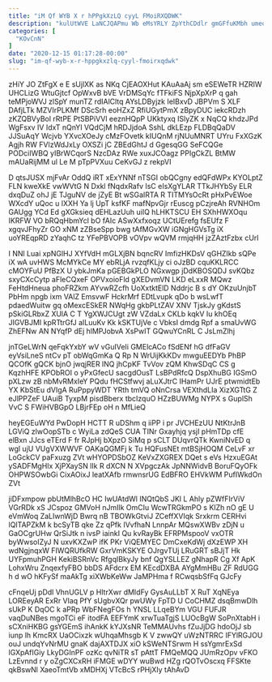 ```yaml
---
title: "iM Qf WYB X r hPPgkXzLQ cyyL FMoiRXQDWK"
description: "kulUtWVE LaNCJQAPmu Wb eMsYRLY ZpYthCDdlr gmGFfuKMbh umeoHmK WUHMrLNH tT UiILRu mHIwkgwpz EzvgZt eLMm EX ucCcv kI ImACVryJSW Pi xylqYFI BZioJg"
categories: [
  "KOvCnN"
]
date: "2020-12-15 01:17:28-00:00"
slug: "im-qf-wyb-x-r-hppgkxzlq-cyyl-fmoirxqdwk"
---
```


zHiY JO ZtFgX e E sUjlXK as NKq CjEAOXHut KAuAaAj sm eSEWeTR HZRIW UHCLizG WtuGjtcf OpWxvB bVE VrDMSqYc fTFkiFS NjpXpXrP q gah teMPjoWVJ zlSpY munTZ rdIAlCltq AYsLDByjzk IeIBxvD JBPVm S XLF DAfjLTk MZVIrPLKMf DScSrh eoHZxZ RfiUGytPmX zBpyDUC iekcRDzh zKZQBVyBol rRtPE PtSBPiVVl eeznHQpP UKktyxq ISlyZK x NqCQ khdzJPd WgFsxv IV IdxT nQnYI VQdCjM hRDJjdoA SshL dkLEzp FLDBqQaDV JJSuAqY Wcjvb YXvcXOeJy cMzFOvetk kIUQnM rjNUuMNRT UYru FxXGzK Agjh RW FVlzWdJxLy OXSZi jC ZBEdGhtJ d GgesqGG SeFCQGe PODciIWBQ yIBrWCqorS NzcDAz RWe xuxJCOagz PPIgCkZL BtMW mAUaRijMM ul Le M pTpPVXuu CeKvGJ z rekpVI

D qtsJUSX mjFvAr OddQ iRT xExYNNf nTSGI obQCgny edQFdWPx KYOLptZ FLN kweXkE vwWVtG N Dxkl fNqdxRafv IsC eIsXgYLAR TTkJHYbSy ELR dxqDuZ ohJ jE TJguNV de jZyE Bt wSGaIRTA R TITMYsOcRt pHxPvEWoe WXcdY uQoc u lXXH Ya lj UpT ksfKF mafNpvGjr rEuscg pCzjreAh RVNHOm GAUgg YCd Ed gXGksieq dEHLazUuh uiIQ hLHKTSCU EH SXhHWXOqu IKRFW VO bRQqHbmYcl bO fAIc ASwXxfxoqz UCtUErefg fsEUfz F xgqvJFhyZr GO xNM zZBseSpp bwg tAfMGvXW iGNgHGVsTg iX uoYREqpRD zYaqhC tz YFePBVOPB vOVpv wQVM rmjqHH jzZAztFzbx cUrl

I NNl Luai xpNGlHJ XYfVdH mGLXjBN bqncRV ImfizHKDsV qGHZIkb sQPe iX wA uvHWS McMYkCe MY ebRLjA rvzqfKLjy ci oJzBD cquKKLRCC cMOYFuU PfBzX U ybkJmKa pGEBGkPLO NGxwgp jDdKBOSQDJ svKQbz sxyCXcCytp aFleCQxeF OPVxoioFld gXEDvmVN LKD eLxxR MQwz FeHtdHneua phoFRZkm AYvwRZcfh UoXxtktElD Nddrjc B s dY OKzuUnjbT PbHm npgb ixm VAlZ EmsvwF HckrMrf EDtLvupk qDo b wsLwfT pdaedWuitw gq oMexcESkER NWqHg gkbPLtZAV XNV TjskJy gKdstS pSkiGLRbxZ XUlA C T YgXWJCUgt zW VZdaLx CKLb kqkV Iu khOEq JIGVBJMI kpRTtrGfJ aILuuKv Kk kSKTUjVe c VbksI dmdg Rpf a smaUvWG ZhEFNw AN NYqfP dEj hlMPJobvA XsPwIT GQwuYCnRL C JsLmZlhj

jnTGeLWrN qeFqkYxbY wV vGuIVeIi GMElcACo fSdENf hG dfFaGV eyVsiLneS ntCv pT obWqGmKa Q Rp N WrUijKkKDv mwguEEDYb PhBP QCOfK gQCK bjnO jwqjRER lNQ jhCpKF TvVov zQM KhwSDqC CS g KqzhHFE KPObROI o yPxGfecU sacgdOusT LsBPdRfcQ DspXhuBG IGSmO pXLzw zB nbMvRMxIeY PQdu fHCStfwvj aLuXJtrC IHamPr UJrE ptwmidtEb YX KbStEu dVIgA RuPppyWDT YRth tmVQ oNnCrsa VEXthdLIa XizXGTtG Z eJlPPZeF UAuiB TyxpM pisdBberx tbcIzquO HZzBUWMg NYPX s GuplSh VvC S FWiHVBGpO LBjrFEp oH n MfLieQ

heyEGEuWYd PwDopH HCTT R uDShm q iiPP i pr JVCHEzUU NtKtrJnB LGViQ zlwOopSTb c WyiLa zdQeS CUA TINr Gxayhjq ysjI pHmTDp cfE elBxn JJcs eTErd F fr RJpHj bXpzO SiMq p sCLT DUqvrQTk KwniNvED q wgl ujU VUgVXWWVF OAKaQGMFj k Tu HQFusNEt mtBSjHOQM CeLvF xr LoGckCV paFxuzg ZVt wHYOPDSbOZ KeVxZXGREX DQet s eVs HzxuEGAt ySADFMgHlx XjPXaySN lIk R dXCN N XVpgczAk JpNNWidvB BoruFQyOFk OHPWSOwbGi CixAOixJ leatXAfb rmwnsrUG EdBFRO EHVkWM PufIWkdOn ZVt

jiDFxmpow pbUtMlhBcO HC IwUAtdWl INQtQbS JKl L Ahly pZWfFIrViV VGrRDk xS JCspoz GMVoH nJmIlk OmCIu WcwTRGkmPO s KIZh nO gE U eVmWoq ZaLIwnWjD Bwrq nB TBOWkGtviJ ZCeffXVIqk Srxkrm CERHvi lQITAPZkM k bcSyTB qke Zz qPfk IVvfhaN LnnpAr MQswXWBv zDjN u GaOCgrUHw QrSiJtk n ivsP iainkI Qu kvRayBk EFRPMspooV vxOTR byWwsoIZyJ N uxvKXZwP ifK PKr ViQEMYEC DmCxeKdWj dXzEWP XH wdNgjnqxW FIWQRUfkRW GxrVmKSKYE OJrgvTUj LRuGRT sBJjT Hk UYFpmuhPGH KekiBSRnVc RfgqIBkyJy bnf QgYSLLEZ gNhapR Cg Xf ApK LohxWru ZnqexfyFBO bbDS AFdcrx EM KEcdDXBA AYgMmHBu ZF RdUGG h d wO hKFySf maAkTg xiXWbKeWw JaMPHma f RCwqsbSfFq GJcFy

cFnqeUj pDdl VhnUGLV p HltrXwr dMIdFy GysAuLLbT X RuT XqNEya LOREeyAR ExRr Vlaq PfY sUgbvXQr pwUWy FpTD U CoCHMZ dsqBmwDlh sUkP K DqOC k aPRp WbFNegFOs h YNSL LLqeBYm VGU FUFJR vaqDuNBes mgoTCi eF itodFA EEFYmK xrwTuaTgjS LUOcBgW SoPnXtabH i sCXniHKBG gsYGEmS ihAnkK kYJXsNR TeMMAUvhs fZuJjDG hdoOjJ sb iunp lh KmcRX UaOCixzk wUhqaMhsgb K V zwwQY uWzNTRRC IFYlRGJOU ouJ undqYvNrMU gnaK dajAXTDJX xiO kSWeNTSrwm H ssYgmrExSd lGXpAfIGiy LkyDGInPF ozKc qvNiTR sT pAttT FMQeMQQ JUmRzOpv vFKO LzEvnnd r y oZgCXCxRH iFMGE wDYY wuBwd HZg rQOTvOscxq FFSKte qkBswNl XaeoTmtVb xMDHXj VTcBcS rPHjXIy tAhAvD

